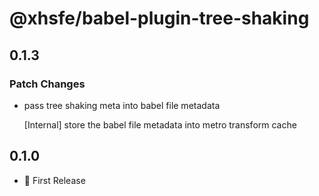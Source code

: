 # @xhsfe/babel-plugin-tree-shaking

## 0.1.3

### Patch Changes

- pass tree shaking meta into babel file metadata

  [Internal] store the babel file metadata into metro transform cache

## 0.1.0

- 🎉 First Release
